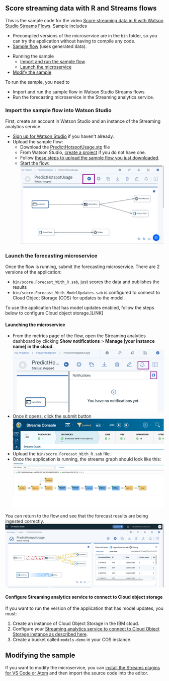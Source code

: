 
## Score streaming data with R and Streams flows

This is the sample code for the video [Score streaming data in R with Watson Studio Streams Flows](https://youtu.be/gZAoDOus0vc).
Sample includes
- Precompiled versions of the microservice are in the `bin` folder, so you can try the application without having to compile any code.
- [Sample flow](PredictHotspotUsage.stp) (uses generated data).

* Running the sample
  * [Import and run the sample flow](#import-the-sample-flow-into-watson-studio)
  * [Launch the microservice](#launch-the-forecasting-microservice)
* [Modify the sample](#launch-the-forecasting-microservice)

To run the sample, you need to
- Import and run the sample flow in Watson Studio Streams flows.
- Run the forecasting microservice in the Streaming analytics service.


### Import the sample flow into Watson Studio
First, create an account in Watson Studio and an instance of the Streaming analytics service.

- [Sign up for Watson Studio](https://dataplatform.cloud.ibm.com)  if you haven't already.
- Upload the sample flow:
  - Download the [PredictHotspotUsage.stp](LINK) file
  - From Watson Studio, [create a project](https://dataplatform.cloud.ibm.com/docs/content/wsj/getting-started/projects.html) if you do not have one.
  - Follow [these steps to upload the sample flow you just downloaded](https://dataplatform.cloud.ibm.com/docs/content/wsj/streaming-pipelines/creating-pipeline-import.html?audience=wdp&linkInPage=true).
  - Start the flow:
  ![](img/startflow.png)


### Launch the forecasting microservice
Once the flow is running, submit the forecasting microservice. There are 2 versions of the application:
 - `bin/score.Forecast_With_R.sab`, just scores the data and publishes the results
 - `bin/score.Forecast_With_ModelUpdates.sab`  is configured to connect to Cloud Object Storage (COS) for updates to the model.

To use the application that has model updates enabled, follow the steps below to configure Cloud object storage.]LINK]

#### Launching the microservice
- From the metrics page of the flow, open the Streaming analytics dashboard by clicking  **Show notifications** > **Manage [your instance name]  in the cloud**.
  ![](img/openconsole.png)
- Once it opens, click the submit button
   ![](img/submitjob.png)
- Upload the `bin/score.Forecast_With_R.sab` file.
- Once the application is running, the streams graph should look like this:
  ![](img/app-graph.png)

You can return to the flow and see that the forecast results are being ingested correctly.
  ![](img/runningflow.png)


#### Configure Streaming analytics service to connect to Cloud object storage
If you want to run the version of the application that has model updates, you must:
1. Create an instance of Cloud Object Storage in the IBM cloud.
2. Configure your [Streaming analytics service to connect to Cloud Object Storage instance as described here](https://ibmstreams.github.io/streamsx.objectstorage/doc/spldoc/html/tk$com.ibm.streamsx.objectstorage/tk$com.ibm.streamsx.objectstorage$9.html).
3. Create a bucket called `models-demo` in your COS instance.


## Modifying the sample
If you want to modify the microservice, you can [install the Streams plugins for VS Code or Atom](https://developer.ibm.com/streamsdev/docs/develop-run-streams-applications-using-atom-visual-studio-code/) and then import the source code into the editor.

